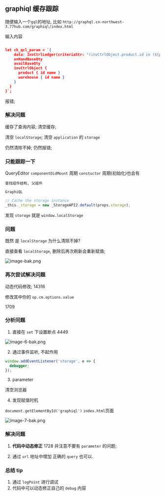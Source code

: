 ## graphiql 缓存跟踪

随便输入一个`gql`的地址, 比如 `http://graphql.cn-northwest-3.77hub.com/graphiql/index.html`

输入内容

```json

let ck_qcl_param = `{
    data: InvCtrlLedger(criteriaStr: "(invCtrlObject.product.id in (${pIds}) and invCtrlObject.warehouse.id in (${warehouseIds}) and (((((exists (select t.id from (SELECT inledger.id, rank() over(partition by invCtrlObjectId order by inledger.id) as rowlevel from InvCtrlLedger inledger) t where t.rowlevel=1 and t.id=m.id)) )))))", firstResult: 0, maxResult: 200) {
    onHandBaseQty
    availBaseQty
    invCtrlObject {
      product { id name }
      warehouse { id name }
    }
  }
}`;

```

报错;

### 解决问题

缓存了查询内容; 清空缓存;

清空 `localStorage`; 清空 `application` 的 `storage`

仍然清除不掉; 仍然报错;

### 只能跟踪一下

QueryEditor
`componentDidMount` 周期
`constuctor` 周期(初始化)也会有

    查找组件结构, 父组件

`GraphiQL`

```js
// Cache the storage instance
_this._storage = new _StorageAPI2.default(props.storage);
```

发现 `storage` 就是 `window.localStorage`

### 问题

既然 是 `localStorage` 为什么清除不掉?

直接查看 `localStorage`, 删除后再次刷新会重新赋值;

![image-bak.png](https://p.ipic.vip/h7uh8a.png)

### 再次尝试解决问题

动态代码修改; 14316

修改其中你的 `op.cm.options.value`

1709

### 分析问题

1. 直接在 `set` 下设置断点 4449

![image-6-bak.png](https://p.ipic.vip/cdkxyf.png)

2. 通过事件监听, 不起作用

```js
window.addEventListener('storage', e => {
  debugger;
});
```

3. parameter

清空浏览器

4. 发现赋值时机

`document.getElementById('graphiql')` `index.html`页面

![image-7-bak.png](https://p.ipic.vip/zoujtx.png)

### 解决问题

1. **代码中动态修正** 1728
   并注意不要有 `parameter` 的问题;

2. 通过 `url` 地址中增加 正确的 `query` 也可以.

### 总结 tip

1. 通过 `logPoint` 进行调试
2. 代码中可以动态修正自己的 `debug` 内容
